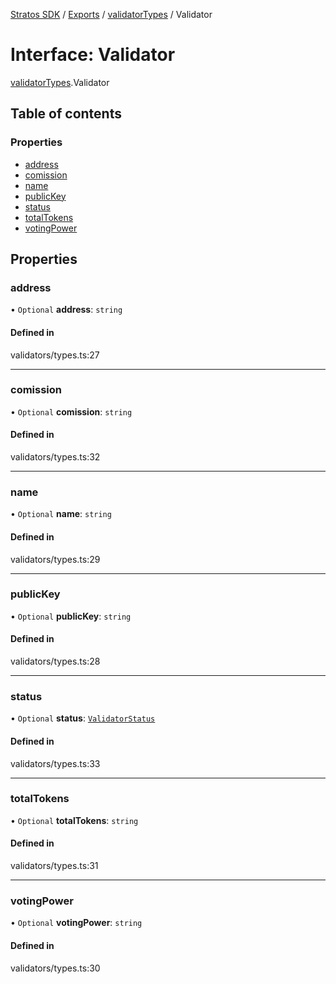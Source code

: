 [Stratos SDK](../README.md) / [Exports](../modules.md) / [validatorTypes](../modules/validatorTypes.md) / Validator

# Interface: Validator

[validatorTypes](../modules/validatorTypes.md).Validator

## Table of contents

### Properties

- [address](validatorTypes.Validator.md#address)
- [comission](validatorTypes.Validator.md#comission)
- [name](validatorTypes.Validator.md#name)
- [publicKey](validatorTypes.Validator.md#publickey)
- [status](validatorTypes.Validator.md#status)
- [totalTokens](validatorTypes.Validator.md#totaltokens)
- [votingPower](validatorTypes.Validator.md#votingpower)

## Properties

### address

• `Optional` **address**: `string`

#### Defined in

validators/types.ts:27

___

### comission

• `Optional` **comission**: `string`

#### Defined in

validators/types.ts:32

___

### name

• `Optional` **name**: `string`

#### Defined in

validators/types.ts:29

___

### publicKey

• `Optional` **publicKey**: `string`

#### Defined in

validators/types.ts:28

___

### status

• `Optional` **status**: [`ValidatorStatus`](../enums/validatorTypes.ValidatorStatus.md)

#### Defined in

validators/types.ts:33

___

### totalTokens

• `Optional` **totalTokens**: `string`

#### Defined in

validators/types.ts:31

___

### votingPower

• `Optional` **votingPower**: `string`

#### Defined in

validators/types.ts:30
